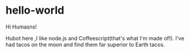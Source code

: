 # hello-world

Hi Humasns!

Hubot here ,I like node.js and Coffeescript(that's what I'm made of!).
I've had tacos on the moon and find them far superior to Earth tacos.
